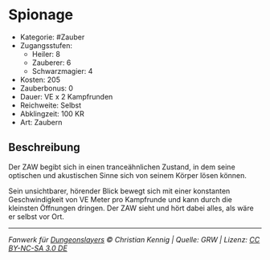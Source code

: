 # Spionage

- Kategorie: #Zauber
- Zugangsstufen:
  - Heiler: 8
  - Zauberer: 6
  - Schwarzmagier: 4
- Kosten: 205
- Zauberbonus: 0
- Dauer: VE x 2 Kampfrunden
- Reichweite: Selbst
- Abklingzeit: 100 KR
- Art: Zaubern

## Beschreibung

Der ZAW begibt sich in einen tranceähnlichen Zustand, in dem seine optischen und akustischen Sinne sich von seinem Körper lösen können.

Sein unsichtbarer, hörender Blick bewegt sich mit einer konstanten Geschwindigkeit von VE Meter pro Kampfrunde und kann durch die kleinsten Öffnungen dringen. Der ZAW sieht und hört dabei alles, als wäre er selbst vor Ort.

---

_Fanwerk für [Dungeonslayers](https://www.dungeonslayers.net/) © Christian Kennig | Quelle: GRW | Lizenz: [CC BY-NC-SA 3.0 DE](https://creativecommons.org/licenses/by-nc-sa/3.0/de/)_
